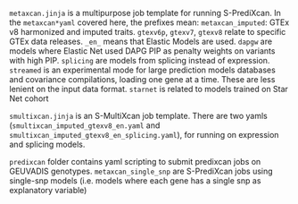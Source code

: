 
`metaxcan.jinja` is a multipurpose job template for running S-PrediXcan.
In the `metaxcan*yaml` covered here, the prefixes mean:
`metaxcan_imputed`: GTEx v8 harmonized and imputed traits.
`gtexv6p`, `gtexv7`, `gtexv8` relate to specific GTEx data releases.
`_en_` means that Elastic Models are used. `dapgw` are models where Elastic Net used DAPG PIP as penalty weights on variants with high PIP.
`splicing` are models from splicing instead of expression.
`streamed` is an experimental mode for large prediction models databases and covariance compilations, loading  one gene at a time. These are less lenient on the input data format.
`starnet` is related to models trained on Star Net cohort


`smultixcan.jinja` is an S-MultiXcan job template. There are two yamls (`smultixcan_imputed_gtexv8_en.yaml` and `smultixcan_imputed_gtexv8_en_splicing.yaml`), for running on expression and splicing models.

`predixcan` folder contains yaml scripting to submit predixcan jobs on GEUVADIS genotypes.
`metaxcan_single_snp` are S-PrediXcan jobs using single-snp models (i.e. models where each gene has a single snp as explanatory variable)